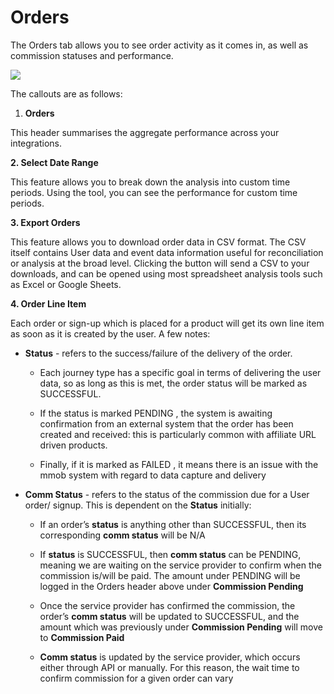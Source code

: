 # Orders


The Orders tab allows you to see order activity as it comes in, as well as commission statuses and performance.

![](images/cp-order-list.png)

The callouts are as follows:

1.  **Orders**
    

This header summarises the aggregate performance across your integrations.

**2\. Select Date Range**

This feature allows you to break down the analysis into custom time periods. Using the tool, you can see the performance for custom time periods.

**3\. Export Orders**

This feature allows you to download order data in CSV format. The CSV itself contains User data and event data information useful for reconciliation or analysis at the broad level. Clicking the button will send a CSV to your downloads, and can be opened using most spreadsheet analysis tools such as Excel or Google Sheets.

**4\. Order Line Item**

Each order or sign-up which is placed for a product will get its own line item as soon as it is created by the user. A few notes:

*   **Status** \- refers to the success/failure of the delivery of the order.
    
    *   Each journey type has a specific goal in terms of delivering the user data, so as long as this is met, the order status will be marked as SUCCESSFUL.
        
    *   If the status is marked PENDING , the system is awaiting confirmation from an external system that the order has been created and received: this is particularly common with affiliate URL driven products.
        
    *   Finally, if it is marked as FAILED , it means there is an issue with the mmob system with regard to data capture and delivery
        
*   **Comm Status** - refers to the status of the commission due for a User order/ signup. This is dependent on the **Status** initially:
    
    *   If an order’s **status** is anything other than SUCCESSFUL, then its corresponding **comm status** will be N/A
        
    *   If **status** is SUCCESSFUL, then **comm status** can be PENDING, meaning we are waiting on the service provider to confirm when the commission is/will be paid. The amount under PENDING will be logged in the Orders header above under **Commission Pending**
        
    *   Once the service provider has confirmed the commission, the order’s **comm status** will be updated to SUCCESSFUL, and the amount which was previously under **Commission Pending** will move to **Commission Paid**
        
    *   **Comm status** is updated by the service provider, which occurs either through API or manually. For this reason, the wait time to confirm commission for a given order can vary
        
